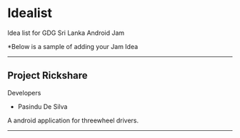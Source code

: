 # Idealist
Idea list for GDG Sri Lanka Android Jam 


*Below is a sample of adding your Jam Idea

----

## Project Rickshare


Developers
  * Pasindu De Silva

A android application for threewheel drivers.

-----
